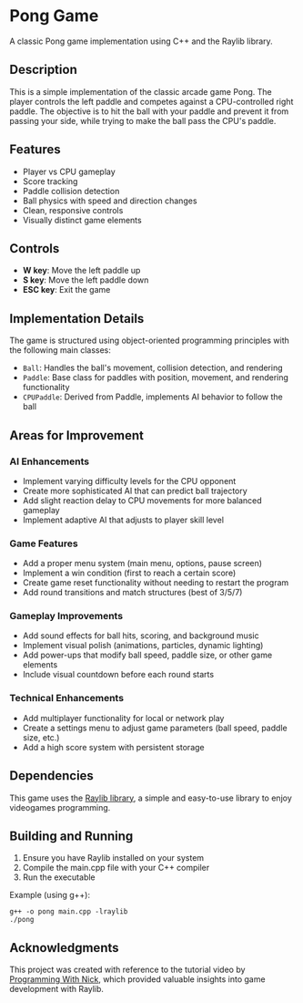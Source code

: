 # Pong Game

A classic Pong game implementation using C++ and the Raylib library.

## Description

This is a simple implementation of the classic arcade game Pong. The player controls the left paddle and competes against a CPU-controlled right paddle. The objective is to hit the ball with your paddle and prevent it from passing your side, while trying to make the ball pass the CPU's paddle.

## Features

- Player vs CPU gameplay
- Score tracking
- Paddle collision detection
- Ball physics with speed and direction changes
- Clean, responsive controls
- Visually distinct game elements

## Controls

- **W key**: Move the left paddle up
- **S key**: Move the left paddle down
- **ESC key**: Exit the game

## Implementation Details

The game is structured using object-oriented programming principles with the following main classes:
- `Ball`: Handles the ball's movement, collision detection, and rendering
- `Paddle`: Base class for paddles with position, movement, and rendering functionality
- `CPUPaddle`: Derived from Paddle, implements AI behavior to follow the ball

## Areas for Improvement 

### AI Enhancements
- Implement varying difficulty levels for the CPU opponent
- Create more sophisticated AI that can predict ball trajectory
- Add slight reaction delay to CPU movements for more balanced gameplay
- Implement adaptive AI that adjusts to player skill level

### Game Features
- Add a proper menu system (main menu, options, pause screen)
- Implement a win condition (first to reach a certain score)
- Create game reset functionality without needing to restart the program
- Add round transitions and match structures (best of 3/5/7)

### Gameplay Improvements
- Add sound effects for ball hits, scoring, and background music
- Implement visual polish (animations, particles, dynamic lighting)
- Add power-ups that modify ball speed, paddle size, or other game elements
- Include visual countdown before each round starts

### Technical Enhancements
- Add multiplayer functionality for local or network play
- Create a settings menu to adjust game parameters (ball speed, paddle size, etc.)
- Add a high score system with persistent storage

## Dependencies

This game uses the [Raylib library](https://www.raylib.com/index.html), a simple and easy-to-use library to enjoy videogames programming.

## Building and Running

1. Ensure you have Raylib installed on your system
2. Compile the main.cpp file with your C++ compiler
3. Run the executable

Example (using g++):
```
g++ -o pong main.cpp -lraylib
./pong
```

## Acknowledgments

This project was created with reference to the tutorial video by [Programming With Nick](https://www.youtube.com/watch?v=VLJlTaFvHo4&list=PLwR6ZGPvjVOTIMqUXnqyWaIfQg0xdHNZn), which provided valuable insights into game development with Raylib.
